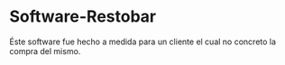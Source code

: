 Software-Restobar
=================

Éste software fue hecho a medida para un cliente el cual no concreto la compra del mismo.
